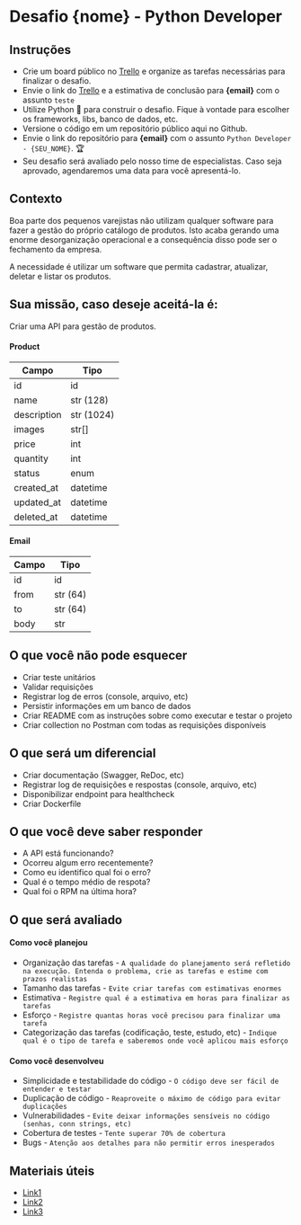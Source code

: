 # Desafio {nome} - Python Developer

## Instruções
* Crie um board público no [Trello](https://trello.com/) e organize as tarefas necessárias para finalizar o desafio.
* Envie o link do [Trello](https://trello.com/) e a estimativa de conclusão para **{email}** com o assunto ```teste```
* Utilize Python :snake: para construir o desafio. Fique à vontade para escolher os frameworks, libs, banco de dados, etc.
* Versione o código em um repositório público aqui no Github.
* Envie o link do repositório para **{email}** com o assunto ```Python Developer - {SEU_NOME}```. :trophy:
* Seu desafio será avaliado pelo nosso time de especialistas. Caso seja aprovado, agendaremos uma data para você apresentá-lo.

## Contexto

Boa parte dos pequenos varejistas não utilizam qualquer software para fazer a gestão do próprio catálogo de produtos. Isto acaba gerando uma enorme desorganização operacional e a consequência disso pode ser o fechamento da empresa. 

A necessidade é utilizar um software que permita cadastrar, atualizar, deletar e listar os produtos.

## Sua missão, caso deseje aceitá-la é:

Criar uma API para gestão de produtos. 

#### Product

Campo   | Tipo
--------- | ------
id | id
name | str (128)
description | str (1024)
images | str[]
price | int 
quantity | int
status | enum
created_at | datetime
updated_at | datetime
deleted_at | datetime

#### Email

Campo   | Tipo
--------- | ------
id | id
from | str (64)
to | str (64)
body | str 

## O que você não pode esquecer

* Criar teste unitários
* Validar requisições
* Registrar log de erros (console, arquivo, etc)
* Persistir informações em um banco de dados
* Criar README com as instruções sobre como executar e testar o projeto
* Criar collection no Postman com todas as requisições disponíveis

## O que será um diferencial

* Criar documentação (Swagger, ReDoc, etc)
* Registrar log de requisições e respostas (console, arquivo, etc)
* Disponibilizar endpoint para healthcheck
* Criar Dockerfile

## O que você deve saber responder

* A API está funcionando?
* Ocorreu algum erro recentemente?
* Como eu identifico qual foi o erro?
* Qual é o tempo médio de respota?
* Qual foi o RPM na última hora?

## O que será avaliado

#### Como você planejou

* Organização das tarefas - ```A qualidade do planejamento será refletido na execução. Entenda o problema, crie as tarefas e estime com prazos realistas```
* Tamanho das tarefas - ```Evite criar tarefas com estimativas enormes```
* Estimativa - ```Registre qual é a estimativa em horas para finalizar as tarefas```
* Esforço - ```Registre quantas horas você precisou para finalizar uma tarefa```
* Categorização das tarefas (codificação, teste, estudo, etc) - ```Indique qual é o tipo de tarefa e saberemos onde você aplicou mais esforço```

#### Como você desenvolveu

* Simplicidade e testabilidade do código - ```O código deve ser fácil de entender e testar```
* Duplicação de código - ```Reaproveite o máximo de código para evitar duplicações```
* Vulnerabilidades - ```Evite deixar informações sensíveis no código (senhas, conn strings, etc)```
* Cobertura de testes - ```Tente superar 70% de cobertura```
* Bugs - ```Atenção aos detalhes para não permitir erros inesperados```

## Materiais úteis

* [Link1](https://www.stone.com.br)
* [Link2](https://www.stone.com.br)
* [Link3](https://www.stone.com.br)
